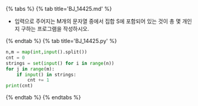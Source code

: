 {% tabs %}
{% tab title='BJ_14425.md' %}

* 입력으로 주어지는 M개의 문자열 중에서 집합 S에 포함되어 있는 것이 총 몇 개인지 구하는 프로그램을 작성하시오.

{% endtab %}
{% tab title='BJ_14425.py' %}

```py
n,m = map(int,input().split())
cnt = 0
strings = set(input() for i in range(n))
for j in range(m):
    if input() in strings:
        cnt += 1
print(cnt)
```

{% endtab %}
{% endtabs %}